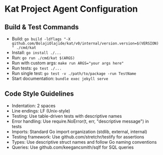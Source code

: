 # Kat Project Agent Configuration

## Build & Test Commands
- Build: `go build -ldflags "-X github.com/BolajiOlajide/kat/v0/internal/version.version=$(VERSION)" ./cmd/kat`
- Install: `go install ./...`
- Run: `go run ./cmd/kat $(ARGS)`
- Run with custom args: `make run ARGS="your args here"`
- Run tests: `go test ./...`
- Run single test: `go test -v ./path/to/package -run TestName`
- Start documentation: `bundle exec jekyll serve`

## Code Style Guidelines
- Indentation: 2 spaces
- Line endings: LF (Unix-style)
- Testing: Use table-driven tests with descriptive names
- Error handling: Use require.NoError(t, err, "descriptive message") in tests
- Imports: Standard Go import organization (stdlib, external, internal)
- Testing framework: Use github.com/stretchr/testify for assertions
- Types: Use descriptive struct names and follow Go naming conventions
- Queries: Use github.com/keegancsmith/sqlf for SQL queries
